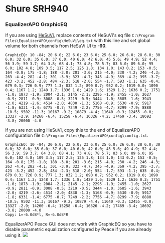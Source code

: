 # Shure SRH940
### EqualizerAPO GraphicEQ
If you are using [HeSuVi](https://sourceforge.net/projects/hesuvi/), replace contents of HeSuVi's eq file `C:\Program Files\EqualizerAPO\config\HeSuVi\eq.txt` with this line and set global volume for both channels from HeSuVi UI to **-60**.
```
GraphicEQ: 10 -84; 20 6.0; 22 6.0; 23 6.0; 25 6.0; 26 6.0; 28 6.0; 30 6.0; 32 6.0; 35 6.0; 37 6.0; 40 6.0; 42 6.0; 45 5.6; 49 4.9; 52 4.4; 56 3.9; 59 3.7; 64 3.8; 68 4.1; 73 4.8; 78 5.7; 83 6.0; 89 6.0; 95 6.0; 102 4.8; 109 3.5; 117 2.5; 125 1.8; 134 1.0; 143 0.2; 153 -0.5; 164 -0.8; 175 -1.8; 188 -3.0; 201 -3.6; 215 -4.0; 230 -4.2; 246 -4.3; 263 -4.4; 282 -4.1; 301 -3.9; 323 -4.7; 345 -4.9; 369 -4.2; 395 -3.7; 423 -3.2; 452 -2.8; 484 -2.3; 518 -2.0; 554 -1.7; 593 -1.1; 635 -0.4; 679 0.3; 726 0.9; 777 1.3; 832 1.2; 890 0.7; 952 0.2; 1019 0.0; 1090 0.4; 1167 1.2; 1248 1.7; 1336 1.8; 1429 1.6; 1529 1.2; 1636 0.2; 1751 -1.0; 1873 -1.9; 2004 -2.1; 2145 -2.1; 2295 -1.9; 2455 -1.0; 2627 -0.9; 2811 -0.9; 3008 -0.5; 3219 -0.5; 3444 -1.0; 3685 -1.6; 3943 -2.0; 4219 -2.6; 4514 -2.0; 4830 -1.3; 5168 -0.9; 5530 -0.9; 5917 -1.8; 6331 -1.4; 6775 -0.7; 7249 -2.2; 7756 -4.7; 8299 -7.9; 8880 -10.5; 9502 -11.3; 10167 -9.2; 10879 -4.4; 11640 -0.3; 12455 -0.0; 13327 -2.9; 14260 -6.4; 15258 -6.4; 16326 -4.2; 17469 -3.4; 18692 -3.8; 20000 -4.0
```
If you are not using HeSuVi, copy this to the end of EqualizerAPO configuration file `C:\Program Files\EqualizerAPO\config\config.txt`.
```
GraphicEQ: 10 -84; 20 6.0; 22 6.0; 23 6.0; 25 6.0; 26 6.0; 28 6.0; 30 6.0; 32 6.0; 35 6.0; 37 6.0; 40 6.0; 42 6.0; 45 5.6; 49 4.9; 52 4.4; 56 3.9; 59 3.7; 64 3.8; 68 4.1; 73 4.8; 78 5.7; 83 6.0; 89 6.0; 95 6.0; 102 4.8; 109 3.5; 117 2.5; 125 1.8; 134 1.0; 143 0.2; 153 -0.5; 164 -0.8; 175 -1.8; 188 -3.0; 201 -3.6; 215 -4.0; 230 -4.2; 246 -4.3; 263 -4.4; 282 -4.1; 301 -3.9; 323 -4.7; 345 -4.9; 369 -4.2; 395 -3.7; 423 -3.2; 452 -2.8; 484 -2.3; 518 -2.0; 554 -1.7; 593 -1.1; 635 -0.4; 679 0.3; 726 0.9; 777 1.3; 832 1.2; 890 0.7; 952 0.2; 1019 0.0; 1090 0.4; 1167 1.2; 1248 1.7; 1336 1.8; 1429 1.6; 1529 1.2; 1636 0.2; 1751 -1.0; 1873 -1.9; 2004 -2.1; 2145 -2.1; 2295 -1.9; 2455 -1.0; 2627 -0.9; 2811 -0.9; 3008 -0.5; 3219 -0.5; 3444 -1.0; 3685 -1.6; 3943 -2.0; 4219 -2.6; 4514 -2.0; 4830 -1.3; 5168 -0.9; 5530 -0.9; 5917 -1.8; 6331 -1.4; 6775 -0.7; 7249 -2.2; 7756 -4.7; 8299 -7.9; 8880 -10.5; 9502 -11.3; 10167 -9.2; 10879 -4.4; 11640 -0.3; 12455 -0.0; 13327 -2.9; 14260 -6.4; 15258 -6.4; 16326 -4.2; 17469 -3.4; 18692 -3.8; 20000 -4.0
Copy: L=-6.0dB*l, R=-6.0dB*R
```
EqualizerAPO Peace GUI does not work with GraphicEQ so you have to disable parametric equalization configured by Peace if you are already using it.
![](https://raw.githubusercontent.com/jaakkopasanen/AutoEq/master/results/Sonoma%20Model%20One/innerfidelity/onear/Shure%20SRH940/Shure%20SRH940.png)
